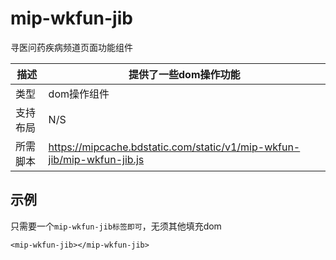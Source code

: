 # mip-wkfun-jib

寻医问药疾病频道页面功能组件

描述|提供了一些dom操作功能
----|----
类型|dom操作组件
支持布局| N/S
所需脚本|https://mipcache.bdstatic.com/static/v1/mip-wkfun-jib/mip-wkfun-jib.js

## 示例

只需要一个`mip-wkfun-jib标签即可`，无须其他填充dom

```
<mip-wkfun-jib></mip-wkfun-jib>
```